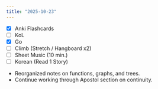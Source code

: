```yaml
---
title: "2025-10-23"
---
```


- [x] Anki Flashcards
- [ ] KoL
- [x] Go
- [ ] Climb (Stretch / Hangboard x2)
- [ ] Sheet Music (10 min.)
- [ ] Korean (Read 1 Story)

* Reorganized notes on functions, graphs, and trees.
* Continue working through Apostol section on continuity.